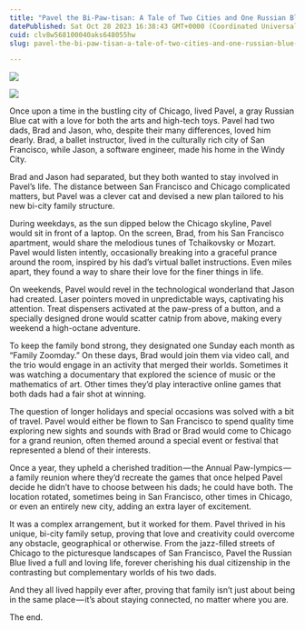 ```yaml
---
title: "Pavel the Bi-Paw-tisan: A Tale of Two Cities and One Russian Blue"
datePublished: Sat Oct 28 2023 16:38:43 GMT+0000 (Coordinated Universal Time)
cuid: clv8w568100040aks648055hw
slug: pavel-the-bi-paw-tisan-a-tale-of-two-cities-and-one-russian-blue-ad858564056f

---
```


![](https://cdn.hashnode.com/res/hashnode/image/upload/v1713665414492/03c589f8-a589-4327-8b1e-6788d3902eda.jpeg)

![](https://cdn.hashnode.com/res/hashnode/image/upload/v1713665415440/b8118a2d-7723-42da-84ff-0b1dfbd365d8.jpeg)

Once upon a time in the bustling city of Chicago, lived Pavel, a gray Russian Blue cat with a love for both the arts and high-tech toys. Pavel had two dads, Brad and Jason, who, despite their many differences, loved him dearly. Brad, a ballet instructor, lived in the culturally rich city of San Francisco, while Jason, a software engineer, made his home in the Windy City.

Brad and Jason had separated, but they both wanted to stay involved in Pavel’s life. The distance between San Francisco and Chicago complicated matters, but Pavel was a clever cat and devised a new plan tailored to his new bi-city family structure.

During weekdays, as the sun dipped below the Chicago skyline, Pavel would sit in front of a laptop. On the screen, Brad, from his San Francisco apartment, would share the melodious tunes of Tchaikovsky or Mozart. Pavel would listen intently, occasionally breaking into a graceful prance around the room, inspired by his dad’s virtual ballet instructions. Even miles apart, they found a way to share their love for the finer things in life.

On weekends, Pavel would revel in the technological wonderland that Jason had created. Laser pointers moved in unpredictable ways, captivating his attention. Treat dispensers activated at the paw-press of a button, and a specially designed drone would scatter catnip from above, making every weekend a high-octane adventure.

To keep the family bond strong, they designated one Sunday each month as “Family Zoomday.” On these days, Brad would join them via video call, and the trio would engage in an activity that merged their worlds. Sometimes it was watching a documentary that explored the science of music or the mathematics of art. Other times they’d play interactive online games that both dads had a fair shot at winning.

The question of longer holidays and special occasions was solved with a bit of travel. Pavel would either be flown to San Francisco to spend quality time exploring new sights and sounds with Brad or Brad would come to Chicago for a grand reunion, often themed around a special event or festival that represented a blend of their interests.

Once a year, they upheld a cherished tradition — the Annual Paw-lympics — a family reunion where they’d recreate the games that once helped Pavel decide he didn’t have to choose between his dads; he could have both. The location rotated, sometimes being in San Francisco, other times in Chicago, or even an entirely new city, adding an extra layer of excitement.

It was a complex arrangement, but it worked for them. Pavel thrived in his unique, bi-city family setup, proving that love and creativity could overcome any obstacle, geographical or otherwise. From the jazz-filled streets of Chicago to the picturesque landscapes of San Francisco, Pavel the Russian Blue lived a full and loving life, forever cherishing his dual citizenship in the contrasting but complementary worlds of his two dads.

And they all lived happily ever after, proving that family isn’t just about being in the same place — it’s about staying connected, no matter where you are.

The end.